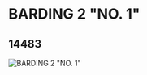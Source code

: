 # BARDING 2 "NO. 1"
## 14483
![BARDING 2 "NO. 1"](https://lc-www-live-s.legocdn.com/media/bricks/5/2/6039818.jpg)